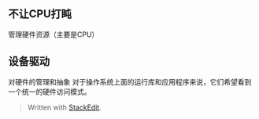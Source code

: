 
## 不让CPU打盹
管理硬件资源（主要是CPU）
## 设备驱动
对硬件的管理和抽象
对于操作系统上面的运行库和应用程序来说，它们希望看到一个统一的硬件访问模式。

> Written with [StackEdit](https://stackedit.io/).
<!--stackedit_data:
eyJoaXN0b3J5IjpbLTkxMzI0NTA2MF19
-->